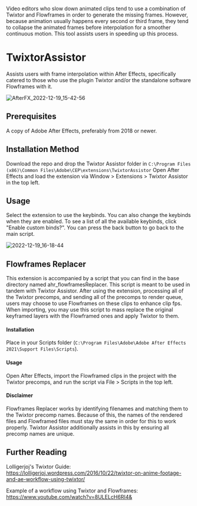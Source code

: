 Video editors who slow down animated clips tend to use a combination of Twixtor and Flowframes in order to generate the missing frames. However, because animation usually happens every second or third frame, they tend to collapse the animated frames before interpolation for a smoother continuous motion. This tool assists users in speeding up this process.

# TwixtorAssistor
Assists users with frame interpolation within After Effects, specifically catered to those who use the plugin Twixtor and/or the standalone software Flowframes with it. 

![AfterFX_2022-12-19_15-42-56](https://user-images.githubusercontent.com/70022209/208525146-91c6e79c-4313-4432-8839-31f7c46a00af.png)

## Prerequisites
A copy of Adobe After Effects, preferably from 2018 or newer.

## Installation Method
Download the repo and drop the Twixtor Assistor folder in `C:\Program Files (x86)\Common Files\Adobe\CEP\extensions\TwixtorAssistor`
Open After Effects and load the extension via Window > Extensions > Twixtor Assistor in the top left.

## Usage
Select the extension to use the keybinds. You can also change the keybinds when they are enabled.
To see a list of all the available keybinds, click "Enable custom binds?". You can press the back button to go back to the main script.

![2022-12-19_16-18-44](https://user-images.githubusercontent.com/70022209/208525949-414b399a-258c-4bf5-83e6-dd917fbc4062.gif)

## Flowframes Replacer
This extension is accompanied by a script that you can find in the base directory named ahr_flowframesReplacer. This script is meant to be used in tandem with Twixtor Assistor. After using the extension, processing all of the Twixtor precomps, and sending all of the precomps to render queue, users may choose to use Flowframes on these clips to enhance clip fps. When importing, you may use this script to mass replace the original keyframed layers with the Flowframed ones and apply Twixtor to them.

#### Installation
Place in your Scripts folder (`C:\Program Files\Adobe\Adobe After Effects 2021\Support Files\Scripts`).

#### Usage
Open After Effects, import the Flowframed clips in the project with the Twixtor precomps, and run the script via File > Scripts in the top left.

#### Disclaimer
Flowframes Replacer works by identifying filenames and matching them to the Twixtor precomp names. Because of this, the names of the rendered files and Flowframed files must stay the same in order for this to work properly. Twixtor Assistor additionally assists in this by ensuring all precomp names are unique.

## Further Reading
Lolligerjoj's Twixtor Guide: https://lolligerjoj.wordpress.com/2016/10/22/twixtor-on-anime-footage-and-ae-workflow-using-twixtor/

Example of a workflow using Twixtor and Flowframes: https://www.youtube.com/watch?v=8ULELcH6RI4&
